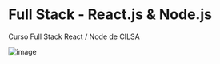 # Full Stack - React.js & Node.js

Curso Full Stack React / Node de CILSA

![image](https://github.com/eugenia1984/full-stack-react-node/assets/72580574/4b20ad78-0f93-44ae-92e5-7288d66339cd)

